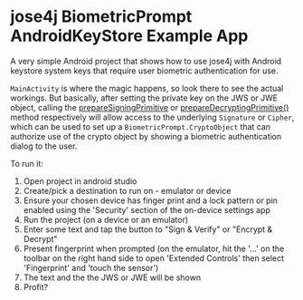 # jose4j BiometricPrompt AndroidKeyStore Example App

A very simple Android project that shows how to use jose4j with Android keystore system
keys that require user biometric authentication for use.

`MainActivity` is where the magic happens, so look there to see the actual workings. But basically, after setting the private key on the JWS or JWE object,
calling the [prepareSigningPrimitive](https://www.javadoc.io/static/org.bitbucket.b_c/jose4j/0.7.3/org/jose4j/jws/JsonWebSignature.html#prepareSigningPrimitive())
or [prepareDecryptingPrimitive()](https://www.javadoc.io/static/org.bitbucket.b_c/jose4j/0.7.3/org/jose4j/jwe/JsonWebEncryption.html#prepareDecryptingPrimitive()) method respectively will allow access to the underlying `Signature` or `Cipher`, which can be used to set up a `BiometricPrompt.CryptoObject` that can authorize use of the crypto object by showing a biometric authentication dialog to the user. 

To run it:

1. Open project in android studio
1. Create/pick a destination to run on - emulator or device
1. Ensure your chosen device has finger print and a lock pattern or
pin enabled using the 'Security' section of the on-device settings app
1. Run the project (on a device or an emulator)
1. Enter some text and tap the button to "Sign & Verify" or "Encrypt & Decrypt"
1. Present fingerprint when prompted (on the emulator, hit the '...'
on the toolbar on the right hand side to open 'Extended Controls' then
select 'Fingerprint' and 'touch the sensor')
1. The text and the the JWS or JWE will be shown
1. Profit?
